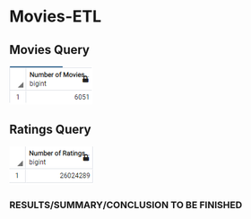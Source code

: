# Movies-ETL

## Movies Query
![movies_query](/Resources/movies_query.png)

## Ratings Query
![ratings_query](/Resources/ratings_query.png)


### RESULTS/SUMMARY/CONCLUSION TO BE FINISHED
